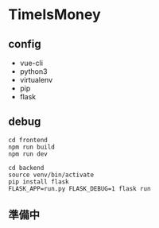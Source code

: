 # TimeIsMoney

## config
- vue-cli
- python3
- virtualenv
- pip
- flask

## debug
```
cd frontend
npm run build
npm run dev

cd backend
source venv/bin/activate
pip install flask
FLASK_APP=run.py FLASK_DEBUG=1 flask run
```

## 準備中


